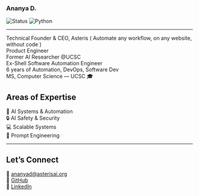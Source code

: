 
### Ananya D.

![Status](https://img.shields.io/badge/status-updating-A8D5BA?style=plastic&logo=github&logoColor=white&labelColor=4A4A4A)
![Python](https://img.shields.io/badge/python-3.12-CE93D8?style=plastic&logo=python&logoColor=white&labelColor=4A4A4A)

---
Technical Founder & CEO, Asteris ( Automate any workflow, on any website, without code ) <br>
Product Engineer<br>
Former AI Researcher @UCSC <br>
Ex-Shell Software Automation Engineer <br>
6 years of Automation, DevOps, Software Dev<br>
MS, Computer Science — UCSC 🎓



## Areas of Expertise  

 🤖 AI Systems & Automation  
 🔒 AI Safety & Security  
 💻 Scalable Systems  
 🎯 Prompt Engineering
 
---

## Let’s Connect  

📧 [ananyad@asterisai.org](mailto:ananyad@asterisai.org)  
🔗 [GitHub](https://github.com/ananyadd)  
💼 [LinkedIn](https://www.linkedin.com/in/ananya-das-a3016059/)

<!--
## Currently Building

<div align="left" style="background-color:#F9F5F6; border: 2px solid #E4B7B2; border-radius:12px; padding:15px; display:inline-block;">
  <img src="https://github-readme-streak-stats.herokuapp.com/?user=ananyadd&theme=rose" alt="GitHub contribution streak" />
</div>
-->

